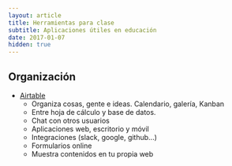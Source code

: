 ```yaml
---
layout: article
title: Herramientas para clase
subtitle: Aplicaciones útiles en educación
date: 2017-01-07
hidden: true
---
```



## Organización

- [Airtable](https://airtable.com)
  - Organiza cosas, gente e ideas. Calendario, galería,   Kanban
  - Entre hoja de cálculo y base de datos.
  - Chat con otros usuarios
  - Aplicaciones web, escritorio y móvil
  - Integraciones (slack, google, github...)
  - Formularios online
  - Muestra contenidos en tu propia web

